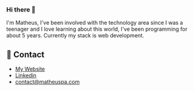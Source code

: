 ### Hi there 👋
I'm Matheus, I've been involved with the technology area since I was a teenager and I love learning about this world, I've been programming for about 5 years. Currently my stack is web development.

## 📧 Contact
- [My Website](https://matheuspa.com)
- [Linkedin](https://www.linkedin.com/in/matheus-p-agostinho/)
- [contact@matheuspa.com](mailto:contact@matheuspa.com)
